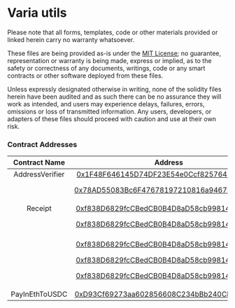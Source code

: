 # Varia utils

Please note that all forms, templates, code or other materials provided or linked herein carry no warranty whatsoever.

These files are being provided as-is under the [MIT License](https://github.com/V4R14/firm_utils/blob/main/LICENSE); no guarantee, representation or warranty is being made, express or implied, as to the safety or correctness of any documents, writings, code or any smart contracts or other software deployed from these files.

Unless expressly designated otherwise in writing, none of the solidity files herein have been audited and as such there can be no assurance they will work as intended, and users may experience delays, failures, errors, omissions or loss of transmitted information. Any users, developers, or adapters of these files should proceed with caution and use at their own risk.

### Contract Addresses

| Contract Name | Address | Network
|:-------------:|:-------------:|:-------------:| 
| AddressVerifier | [0x1F48F646145D74DF23E54e0Ccf825764F8854f69](https://etherscan.io/address/0x1F48F646145D74DF23E54e0Ccf825764F8854f69) | Ethereum
|  | [0x78AD55083Bc6F47678197210816a9467BA1553F3](https://polygonscan.com/address/0x78ad55083bc6f47678197210816a9467ba1553f3) | Polygon PoS
|  |
| Receipt | [0xf838D6829fcCBedCB0B4D8aD58cb99814F935BA8](https://etherscan.io/address/0xf838D6829fcCBedCB0B4D8aD58cb99814F935BA8) | Ethereum
|  | [0xf838D6829fcCBedCB0B4D8aD58cb99814F935BA8](https://zkevm.polygonscan.com/address/0xf838D6829fcCBedCB0B4D8aD58cb99814F935BA8) | Polygon zkEVM
|  | [0xf838D6829fcCBedCB0B4D8aD58cb99814F935BA8](https://polygonscan.com/address/0xf838D6829fcCBedCB0B4D8aD58cb99814F935BA8) | Polygon PoS
|  | [0xf838D6829fcCBedCB0B4D8aD58cb99814F935BA8](https://optimistic.etherscan.io/address/0xf838d6829fccbedcb0b4d8ad58cb99814f935ba8) | Optimism
|  | [0xf838D6829fcCBedCB0B4D8aD58cb99814F935BA8](https://arbiscan.io/address/0xf838d6829fccbedcb0b4d8ad58cb99814f935ba8) | Arbitrum One
|  |
| PayInEthToUSDC | [0xD93Cf69273aa602856608C234bBb240CF736A800](https://etherscan.io/address/0xd93cf69273aa602856608c234bbb240cf736a800) | Ethereum
